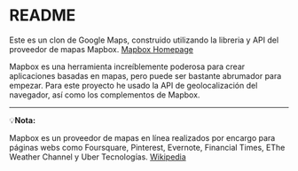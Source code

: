 # README

Este es un clon de Google Maps, construido utilizando la libreria y API del proveedor de mapas Mapbox.
[Mapbox Homepage](https://www.mapbox.com/)

Mapbox es una herramienta increíblemente poderosa para crear aplicaciones basadas en mapas, pero puede ser bastante abrumador para empezar. Para este proyecto he usado la API de geolocalización del navegador, así como los complementos de Mapbox.

---
💡**Nota:**

Mapbox es un proveedor de mapas en línea realizados por encargo para páginas webs como Foursquare, Pinterest, Evernote, Financial Times, EThe Weather Channel y Uber Tecnologías.​
[Wikipedia](https://wikipedia.org/wiki/Mapbox)
